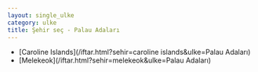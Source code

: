 ```yaml
---
layout: single_ulke
category: ulke
title: Şehir seç - Palau Adaları
---
```

* [Caroline Islands](/iftar.html?sehir=caroline islands&ulke=Palau Adaları)
* [Melekeok](/iftar.html?sehir=melekeok&ulke=Palau Adaları)
